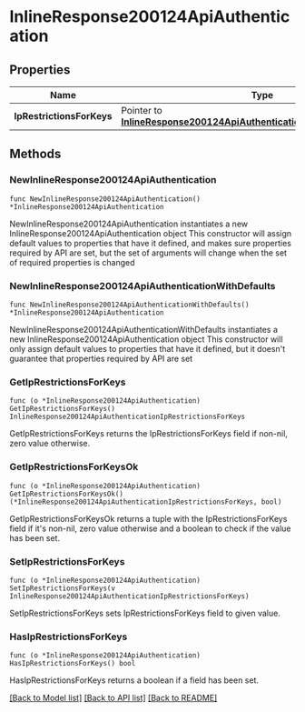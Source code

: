 # InlineResponse200124ApiAuthentication

## Properties

Name | Type | Description | Notes
------------ | ------------- | ------------- | -------------
**IpRestrictionsForKeys** | Pointer to [**InlineResponse200124ApiAuthenticationIpRestrictionsForKeys**](InlineResponse200124ApiAuthenticationIpRestrictionsForKeys.md) |  | [optional] 

## Methods

### NewInlineResponse200124ApiAuthentication

`func NewInlineResponse200124ApiAuthentication() *InlineResponse200124ApiAuthentication`

NewInlineResponse200124ApiAuthentication instantiates a new InlineResponse200124ApiAuthentication object
This constructor will assign default values to properties that have it defined,
and makes sure properties required by API are set, but the set of arguments
will change when the set of required properties is changed

### NewInlineResponse200124ApiAuthenticationWithDefaults

`func NewInlineResponse200124ApiAuthenticationWithDefaults() *InlineResponse200124ApiAuthentication`

NewInlineResponse200124ApiAuthenticationWithDefaults instantiates a new InlineResponse200124ApiAuthentication object
This constructor will only assign default values to properties that have it defined,
but it doesn't guarantee that properties required by API are set

### GetIpRestrictionsForKeys

`func (o *InlineResponse200124ApiAuthentication) GetIpRestrictionsForKeys() InlineResponse200124ApiAuthenticationIpRestrictionsForKeys`

GetIpRestrictionsForKeys returns the IpRestrictionsForKeys field if non-nil, zero value otherwise.

### GetIpRestrictionsForKeysOk

`func (o *InlineResponse200124ApiAuthentication) GetIpRestrictionsForKeysOk() (*InlineResponse200124ApiAuthenticationIpRestrictionsForKeys, bool)`

GetIpRestrictionsForKeysOk returns a tuple with the IpRestrictionsForKeys field if it's non-nil, zero value otherwise
and a boolean to check if the value has been set.

### SetIpRestrictionsForKeys

`func (o *InlineResponse200124ApiAuthentication) SetIpRestrictionsForKeys(v InlineResponse200124ApiAuthenticationIpRestrictionsForKeys)`

SetIpRestrictionsForKeys sets IpRestrictionsForKeys field to given value.

### HasIpRestrictionsForKeys

`func (o *InlineResponse200124ApiAuthentication) HasIpRestrictionsForKeys() bool`

HasIpRestrictionsForKeys returns a boolean if a field has been set.


[[Back to Model list]](../README.md#documentation-for-models) [[Back to API list]](../README.md#documentation-for-api-endpoints) [[Back to README]](../README.md)


